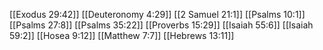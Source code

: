 [[Exodus 29:42]]
[[Deuteronomy 4:29]]
[[2 Samuel 21:1]]
[[Psalms 10:1]]
[[Psalms 27:8]]
[[Psalms 35:22]]
[[Proverbs 15:29]]
[[Isaiah 55:6]]
[[Isaiah 59:2]]
[[Hosea 9:12]]
[[Matthew 7:7]]
[[Hebrews 13:11]]
